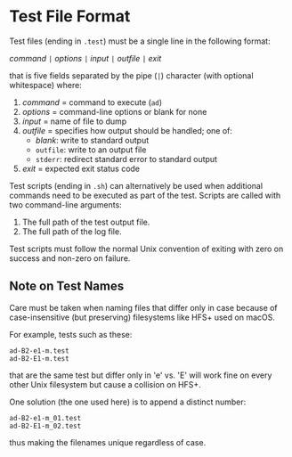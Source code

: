 Test File Format
================

Test files (ending in `.test`) must be a single line in the following format:

*command* `|` *options* `|` *input* `|` *outfile* `|` *exit*

that is five fields separated by the pipe (`|`) character
(with optional whitespace)
where:

1. *command* = command to execute (`ad`)
2. *options* = command-line options or blank for none
3. *input*   = name of file to dump
4. *outfile* = specifies how output should be handled; one of:
    + *blank*: write to standard output
    + `outfile`: write to an output file
    + `stderr`: redirect standard error to standard output
5. *exit*    = expected exit status code

Test scripts (ending in `.sh`) can alternatively be used
when additional commands need to be executed as part of the test.
Scripts are called with two command-line arguments:

1. The full path of the test output file.
2. The full path of the log file.

Test scripts must follow the normal Unix convention
of exiting with zero on success and non-zero on failure.

Note on Test Names
------------------

Care must be taken when naming files that differ only in case
because of case-insensitive (but preserving) filesystems like HFS+
used on macOS.

For example, tests such as these:

    ad-B2-e1-m.test
    ad-B2-E1-m.test

that are the same test but differ only in 'e' vs. 'E' will work fine
on every other Unix filesystem but cause a collision on HFS+.

One solution (the one used here) is to append a distinct number:

    ad-B2-e1-m_01.test
    ad-B2-E1-m_02.test

thus making the filenames unique regardless of case.
